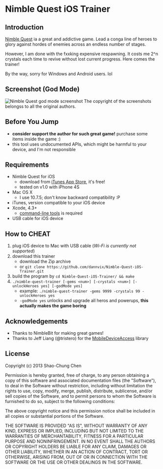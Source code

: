 Nimble Quest iOS Trainer
========================

Introduction
------------
[Nimble Quest](https://itunes.apple.com/us/app/nimble-quest/id583638819) ia a great and addictive game. Lead a conga line of heroes to glory against hordes of enemies across an endless number of stages.

However, I am done with the fxxking expensive respawning. It costs me 2^n crystals each time to revive without lost current progress. Here comes the trainer!

By the way, sorry for Windows and Android users. lol


Screenshot (God Mode)
---------------------
![Nimble Quest god mode screenshot](https://raw.github.com/dannvix/Nimble-Quest-iOS-Trainer/master/god-mode-screenshot.png)
The copyright of the screenshots belongss to all the original authors.


Before You Jump
---------------
* **consider support the author for such great game!** purchase some items inside the game :)
* this tool uses undocumented APIs, which might be harmful to your device, and I'm not responsible


Requirements
------------
* Nimble Quest for iOS
    - download from [iTunes App Store](https://itunes.apple.com/us/app/nimble-quest/id583638819), it's free!
    - tested on v1.0 with iPhone 4S
* Mac OS X
    - I use 10.7.5; don't know backward compatibility :P
* iTunes, version compatible to your iOS device
* Xcode, 4.3+
    - [command-line tools](http://stackoverflow.com/questions/9329243) is required
* USB cable for iOS device


How to CHEAT
------------
1. plug iOS device to Mac with USB cable (*Wi-Fi is currently not supported*)
2. download this trainer
    - download the Zip archive
    - or `git clone https://github.com/dannvix/Nimble-Quest-iOS-Trainer.git`
3. build the program by `cd Nimble-Quest-iOS-Trainer/ && make`
4. `./nimble-quest-trainer [-gems <num>] [-crystals <num>] [-unlockHeroes yes] [-godMode yes]`
    - example: `./nimble-quest-trainer -gems 9999 -crystals 99 -unlockHeroes yes`
    - `-godMode yes` unlocks and upgrade all heros and powerups, **this actually makes the game boring**


Acknowledgements
----------------
* Thanks to NimbleBit for making great games!
* Thanks to Jeff Liang (@tristero) for the [MobileDeviceAccess](https://bitbucket.org/tristero/mobiledeviceaccess) library


License
-------
Copyright (c) 2013 Shao-Chung Chen

Permission is hereby granted, free of charge, to any person obtaining a copy of this software and associated documentation files (the "Software"), to deal in the Software without restriction, including without limitation the rights to use, copy, modify, merge, publish, distribute, sublicense, and/or sell copies of the Software, and to permit persons to whom the Software is furnished to do so, subject to the following conditions:

The above copyright notice and this permission notice shall be included in all copies or substantial portions of the Software.

THE SOFTWARE IS PROVIDED "AS IS", WITHOUT WARRANTY OF ANY KIND, EXPRESS OR IMPLIED, INCLUDING BUT NOT LIMITED TO THE WARRANTIES OF MERCHANTABILITY, FITNESS FOR A PARTICULAR PURPOSE AND NONINFRINGEMENT. IN NO EVENT SHALL THE AUTHORS OR COPYRIGHT HOLDERS BE LIABLE FOR ANY CLAIM, DAMAGES OR OTHER LIABILITY, WHETHER IN AN ACTION OF CONTRACT, TORT OR OTHERWISE, ARISING FROM, OUT OF OR IN CONNECTION WITH THE SOFTWARE OR THE USE OR OTHER DEALINGS IN THE SOFTWARE.
